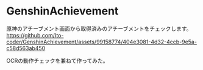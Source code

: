 # GenshinAchievement

原神のアチーブメント画面から取得済みのアチーブメントをチェックします。
https://github.com/Ito-coder/GenshinAchievement/assets/99158774/404e3081-4d32-4ccb-9e5a-c58d563ab450

OCRの動作チェックを兼ねて作ってみた。
